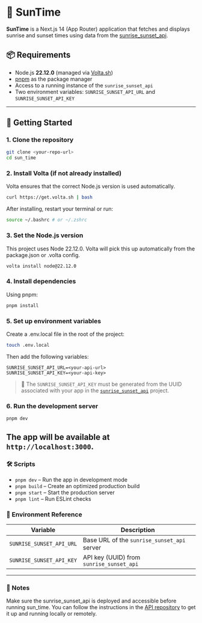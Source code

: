 # 🌅 SunTime

**SunTime** is a Next.js 14 (App Router) application that fetches and displays sunrise and sunset times using data from the [sunrise_sunset_api](https://github.com/josnunezg/sunrise_sunset_api).

## 📦 Requirements

- Node.js **22.12.0** (managed via [Volta.sh](https://volta.sh))
- [pnpm](https://pnpm.io/) as the package manager
- Access to a running instance of the `sunrise_sunset_api`
- Two environment variables: `SUNRISE_SUNSET_API_URL` and `SUNRISE_SUNSET_API_KEY`

---

## 🚀 Getting Started
### 1. Clone the repository
```bash
git clone <your-repo-url>
cd sun_time
```
### 2. Install Volta (if not already installed)
Volta ensures that the correct Node.js version is used automatically.
```bash
curl https://get.volta.sh | bash
```
After installing, restart your terminal or run:
```bash
source ~/.bashrc # or ~/.zshrc
```
### 3. Set the Node.js version
This project uses Node 22.12.0. Volta will pick this up automatically from the package.json or .volta config.
```bash
volta install node@22.12.0
```
### 4. Install dependencies
Using pnpm:
```bash
pnpm install
```
### 5. Set up environment variables
Create a .env.local file in the root of the project:
```bash
touch .env.local
```
Then add the following variables:
```env
SUNRISE_SUNSET_API_URL=<your-api-url>
SUNRISE_SUNSET_API_KEY=<your-api-key>
```
> 🔐 The `SUNRISE_SUNSET_API_KEY` must be generated from the UUID associated with your app in the [`sunrise_sunset_api`](https://github.com/josnunezg/sunrise_sunset_api) project.
### 6. Run the development server
```bash
pnpm dev
```
The app will be available at `http://localhost:3000`.
---
###  🛠 Scripts
- `pnpm dev` – Run the app in development mode
- `pnpm build` – Create an optimized production build
- `pnpm start` – Start the production server
- `pnpm lint` – Run ESLint checks
### 📁 Environment Reference
| Variable                 | Description                                 |
| ------------------------ | ------------------------------------------- |
| `SUNRISE_SUNSET_API_URL` | Base URL of the `sunrise_sunset_api` server |
| `SUNRISE_SUNSET_API_KEY` | API key (UUID) from `sunrise_sunset_api`    |
---
### 🧪 Notes
Make sure the sunrise_sunset_api is deployed and accessible before running sun_time. You can follow the instructions in the [API repository](https://github.com/josnunezg/sunrise_sunset_api) to get it up and running locally or remotely.
